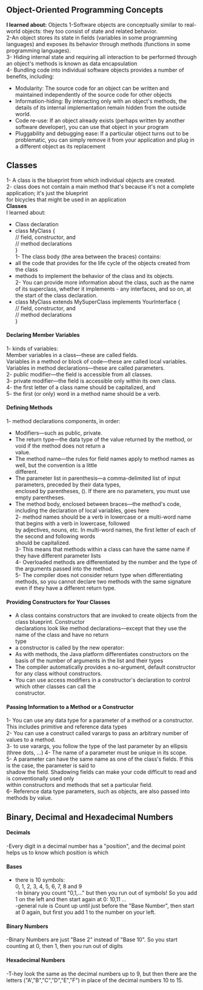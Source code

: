 ## Object-Oriented Programming Concepts
**I learned about:**
Objects
1-Software objects are conceptually similar to real-world objects: they too consist of state and related behavior.<br>
2-An object stores its state in fields (variables in some programming languages) and exposes its behavior through methods (functions in some programming languages).<br>
3- Hiding internal state and requiring all interaction to be performed through an object's methods is known as data encapsulation<br>
4- Bundling code into individual software objects provides a number of benefits, including:<br>
- Modularity: The source code for an object can be written and maintained independently of the source code for other objects<br>
- Information-hiding: By interacting only with an object's methods, the details of its internal implementation remain hidden from the outside world.<br>
- Code re-use: If an object already exists (perhaps written by another software developer), you can use that object in your program<br>
- Pluggability and debugging ease: If a particular object turns out to be problematic, you can simply remove it from your application and plug in a different object as its replacement<br>
## Classes<br>
1- A class is the blueprint from which individual objects are created.<br>
2- class does not contain a main method that's because it's not a complete application; it's just the blueprint<br> for bicycles that might be used in an application<br>
 **Classes**<br>
I learned about:<br>
- Class declaration<br>
- class MyClass {<br>
    // field, constructor, and<br>
    // method declarations<br>
}<br>
1- The class body (the area between the braces) contains:<br>
- all the code that provides for the life cycle of the objects created from the class<br>
- methods to implement the behavior of the class and its objects.<br>
2- You can provide more information about the class, such as the name of its superclass, whether it implements - any interfaces, and so on, at the start of the class declaration.<br>
- class MyClass extends MySuperClass implements YourInterface {<br>
    // field, constructor, and<br>
    // method declarations<br>
}<br>

#### Declaring Member Variables<br>
1- kinds of variables:<br>
Member variables in a class—these are called fields.<br>
Variables in a method or block of code—these are called local variables.<br>
Variables in method declarations—these are called parameters.<br>
2- public modifier—the field is accessible from all classes.<br>
3- private modifier—the field is accessible only within its own class.<br>
4- the first letter of a class name should be capitalized, and<br>
5- the first (or only) word in a method name should be a verb.<br>
#### Defining Methods<br>
1- method declarations components, in order:<br>
- Modifiers—such as public, private.<br>
- The return type—the data type of the value returned by the method, or void if the method does not return a<br> value.<br>
- The method name—the rules for field names apply to method names as well, but the convention is a little <br>different.<br>
- The parameter list in parenthesis—a comma-delimited list of input parameters, preceded by their data types, <br>enclosed by parentheses, (). If there are no parameters, you must use empty parentheses.<br>
- The method body, enclosed between braces—the method's code, including the declaration of local variables, goes here<br>
2- method names should be a verb in lowercase or a multi-word name that begins with a verb in lowercase, followed <br>by adjectives, nouns, etc. In multi-word names, the first letter of each of the second and following words <br>should be capitalized.<br>
3- This means that methods within a class can have the same name if they have different parameter lists<br>
4- Overloaded methods are differentiated by the number and the type of the arguments passed into the method.<br>
5- The compiler does not consider return type when differentiating methods, so you cannot declare two methods with the same signature even if they have a different return type.<br>
#### Providing Constructors for Your Classes<br>
- A class contains constructors that are invoked to create objects from the class blueprint. Constructor <br>declarations look like method declarations—except that they use the name of the class and have no return <br>type
- a constructor is called by the new operator:<br>
- As with methods, the Java platform differentiates constructors on the basis of the number of arguments in the list and their types<br>
- The compiler automatically provides a no-argument, default constructor for any class without constructors.
- You can use access modifiers in a constructor's declaration to control which other classes can call the <br>constructor.<br>
#### Passing Information to a Method or a Constructor<br>
1- You can use any data type for a parameter of a method or a constructor. This includes primitive and reference data types<br>
2- You can use a construct called varargs to pass an arbitrary number of values to a method.<br>
3- to use varargs, you follow the type of the last parameter by an ellipsis (three dots, ...)
4- The name of a parameter must be unique in its scope.<br>
5- A parameter can have the same name as one of the class's fields. If this is the case, the parameter is said to <br>shadow the field. Shadowing fields can make your code difficult to read and is conventionally used only <br>within constructors and methods that set a particular field.<br>
6- Reference data type parameters, such as objects, are also passed into methods by value.<br>

## Binary, Decimal and Hexadecimal Numbers<br>
#### Decimals<br>
-Every digit in a decimal number has a "position", and the decimal point helps us to know which position is which<br>
#### Bases<br>
- there is 10 symbols:<br>
0, 1, 2, 3, 4, 5, 6, 7, 8 and 9<br>
-In binary you count "0,1,..." but then you run out of symbols! So you add 1 on the left and then start again at 0: 10,11 ...<br>
-general rule is Count up until just before the "Base Number", then start at 0 again, but first you add 1 to the number on your left.<br>
#### Binary Numbers<br>
-Binary Numbers are just "Base 2" instead of "Base 10". So you start counting at 0, then 1, then you run out of digits<br>
#### Hexadecimal Numbers<br>
-T-hey look the same as the decimal numbers up to 9, but then there are the letters ("A',"B","C","D","E","F") in place of the decimal numbers 10 to 15.<br>